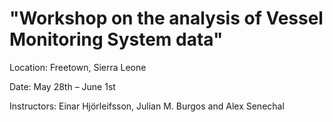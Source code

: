 # "Workshop on the analysis of Vessel Monitoring System data"

Location: Freetown, Sierra Leone

Date: May 28th – June 1st

Instructors: Einar Hjörleifsson, Julian M. Burgos and Alex Senechal
